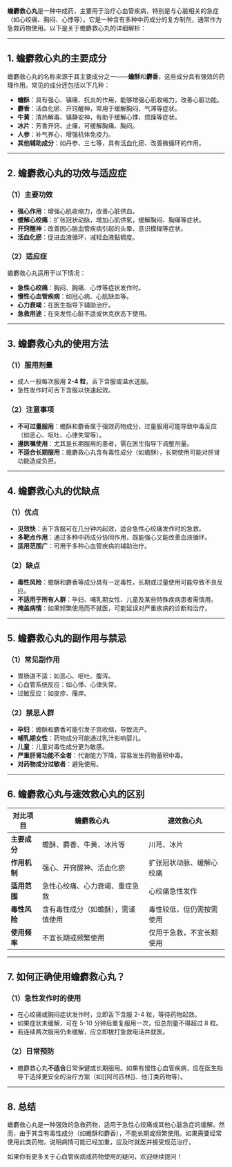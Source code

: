 **蟾麝救心丸**是一种中成药，主要用于治疗心血管疾病，特别是与心脏相关的急症（如心绞痛、胸闷、心悸等）。它是一种含有多种中药成分的复方制剂，通常作为急救药物使用。以下是关于蟾麝救心丸的详细解析：

---

## 1. 蟾麝救心丸的主要成分
蟾麝救心丸的名称来源于其主要成分之一——**蟾酥**和**麝香**，这些成分具有强效的药理作用。常见的成分还包括以下几种：
- **蟾酥**：具有强心、镇痛、抗炎的作用，能够增强心肌收缩力，改善心脏功能。
- **麝香**：活血化瘀、开窍醒神，常用于缓解胸闷、气滞等症状。
- **牛黄**：清热解毒、镇静安神，有助于缓解心悸、烦躁等症状。
- **冰片**：芳香开窍、止痛，可缓解胸痛、胸闷。
- **人参**：补气养心，增强机体免疫力。
- **其他辅助成分**：如丹参、三七等，具有活血化瘀、改善微循环的作用。

---

## 2. 蟾麝救心丸的功效与适应症

### （1）**主要功效**
- **强心作用**：增强心肌收缩力，改善心脏供血。
- **缓解心绞痛**：扩张冠状动脉，增加心肌供氧，缓解胸闷、胸痛等症状。
- **开窍醒神**：改善因心脑血管疾病引起的头晕、意识模糊等症状。
- **活血化瘀**：促进血液循环，减轻血液黏稠度。

### （2）**适应症**
蟾麝救心丸适用于以下情况：
- **急性心绞痛**：胸闷、胸痛、心悸等症状发作时。
- **慢性心血管疾病**：如冠心病、心肌缺血等。
- **心力衰竭**：在医生指导下辅助治疗。
- **急救用途**：在突发性心脏不适或休克状态下使用。

---

## 3. 蟾麝救心丸的使用方法

### （1）服用剂量
- 成人一般每次服用 **2-4 粒**，舌下含服或温水送服。
- 急性发作时可舌下含服以快速起效。

### （2）注意事项
- **不可过量服用**：蟾酥和麝香属于强效药物成分，过量服用可能导致中毒反应（如恶心、呕吐、心律失常等）。
- **遵医嘱使用**：尤其是长期服用的患者，需在医生指导下调整剂量。
- **不适合长期服用**：蟾麝救心丸含有毒性成分（如蟾酥），长期使用可能对肝肾功能造成负担。

---

## 4. **蟾麝救心丸的优缺点**

### （1）优点
- **见效快**：舌下含服可在几分钟内起效，适合急性心绞痛发作时的急救。
- **多靶点作用**：通过多种中药成分协同作用，既能强心又能改善血液循环。
- **适用范围广**：可用于多种心血管疾病的辅助治疗。

### （2）缺点
- **毒性风险**：蟾酥和麝香等成分具有一定毒性，长期或过量使用可能导致不良反应。
- **不适用于所有人群**：孕妇、哺乳期女性、儿童及某些特殊疾病患者需慎用。
- **掩盖病情**：如果频繁使用而不就医，可能延误对严重疾病的诊断和治疗。

---

## 5. 蟾麝救心丸的副作用与禁忌

### （1）**常见副作用**
- 胃肠道不适：如恶心、呕吐、腹泻。
- 心血管系统反应：如心悸、心律失常。
- 过敏反应：如皮疹、瘙痒。

### （2）禁忌人群
- **孕妇**：蟾酥和麝香可能引发子宫收缩，导致流产。
- **哺乳期女性**：药物成分可能通过乳汁影响婴儿。
- **儿童**：儿童对毒性成分更为敏感。
- **严重肝肾功能不全者**：代谢能力下降，容易发生药物蓄积中毒。
- **对药物成分过敏者**：避免使用。

---

## 6. **蟾麝救心丸与速效救心丸的区别**

| **对比项目**       | **蟾麝救心丸**                           | **速效救心丸**                       |
|--------------------|-----------------------------------------|-------------------------------------|
| **主要成分**       | 蟾酥、麝香、牛黄、冰片等                | 川芎、冰片                         |
| **作用机制**       | 强心、开窍醒神、活血化瘀               | 扩张冠状动脉、缓解心绞痛           |
| **适用范围**       | 急性心绞痛、心力衰竭、重症急救          | 心绞痛急性发作                     |
| **毒性风险**       | 含有毒性成分（如蟾酥），需谨慎使用      | 毒性较低，但仍需按需使用           |
| **使用频率**       | 不宜长期或频繁使用                     | 仅用于急救，不宜长期使用           |

---

## 7. 如何正确使用蟾麝救心丸？

### （1）急性发作时的使用
- 在心绞痛或胸闷症状发作时，立即舌下含服 2-4 粒，等待药物起效。
- 如果症状未缓解，可在 5-10 分钟后重复服用一次，但总剂量不得超过 8 粒。
- 若连续两次服用仍未缓解，应立即拨打急救电话并就医。

### （2）**日常预防**
- 蟾麝救心丸**不适合**日常保健或长期服用。如果有慢性心血管疾病，应在医生指导下选择更安全的治疗方案（如[[阿司匹林]]、他汀类药物等）。

---

## 8. **总结**

蟾麝救心丸是一种强效的急救药物，适用于急性心绞痛或其他心脏急症的缓解。然而，由于其含有毒性成分（如蟾酥和麝香），不能长期或频繁使用。如果需要经常使用此类药物，说明病情可能已经加重，应及时就医并接受规范治疗。

如果你有更多关于心血管疾病或药物使用的疑问，欢迎继续提问！